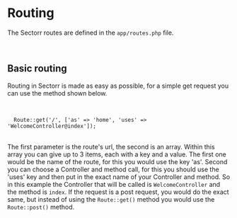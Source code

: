<h1>Routing</h1>
<p>
  The Sectorr routes are defined in the <code class="language-php">app/routes.php</code> file.
</p>
<br>
<h2>Basic routing</h2>
<p>
  Routing in Sectorr is made as easy as possible, for a simple get request you can use the method shown below.
</p><br>
<code class="language-php">
  Route::get('/', ['as' => 'home', 'uses' => 'WelcomeController@index']);
</code><br>
<p>
  The first parameter is the route's url, the second is an array. Within this array you can give up to 3 items, each with a key and a value. The first one would be the name of the route, for this you would use the key 'as'. Second you can choose a Controller and method call, for this you should use the 'uses' key and then put in the exact name of your Controller and method. So in this example the Controller that will be called is <code class="language-php">WelcomeController</code> and the method is <code class="language-php">index</code>. If the request is a post request, you would do the exact same, but instead of using the <code class="language-php">Route::get()</code> method you would use the <code class="language-php">Route::post()</code> method.
</p>
